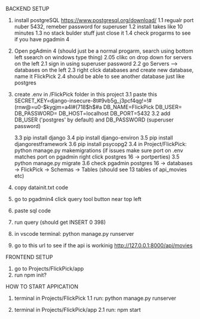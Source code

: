 BACKEND SETUP

1. install postgreSQL https://www.postgresql.org/download/
    1.1 regualr port nuber 5432, remeber password for superuser
    1.2 install takes like 10 minutes
    1.3 no stack bulder stuff just close it 
    1.4 check progarms to see if you have pgadmin 4

2.  Open pgAdmin 4 (should just be a normal progarm, search using bottom left ssearch on windows type thing)
    2.05 clikc on drop down for servers on the left
    2.1 sign in using superuser password
    2.2 go Servers --> databases on the left
    2.3 right click databases and create new database, name it FlickPick
    2.4 should be able to see another database just like postgres

3. create .env in /FlickPick folder in this project
    3.1 paste this
    SECRET_KEY=django-insecure-8t#9vb5g_j3pcf4qg!=!#(rnw@=u0-$kygjm=a4l#(718$h$#a
    DB_NAME=FlickPick
    DB_USER=
    DB_PASSWORD=
    DB_HOST=localhost
    DB_PORT=5432
    3.2 add DB_USER ('postgres' by default) and DB_PASSWORD (superuser password)

    3.3 pip install django
    3.4 pip install django-environ
    3.5 pip install djangorestframework
    3.6 pip install psycopg2
    3.4 in Project/FlickPick: python manage.py makemigrations (if issues make sure port on .env matches port on pgadmin right click postgres 16 -> portperties)
    3.5 python manage.py migrate
    3.6 check pgadmin postgres 16 -> databases -> FlickPick -> Schemas -> Tables (should see 13 tables of api_movies etc)

4.  copy datainit.txt code
5. go to pgadmin4 click query tool button near top left
6. paste sql code
7. run query (should get INSERT 0 398)
8. in vscode terminal: python manage.py runserver
9. go to this url to see if the api is workinig http://127.0.0.1:8000/api/movies

FRONTEND SETUP
1. go to Projects/FlickPick/app
2. run npm init?

HOW TO START APPICATION
1. terminal in Projects/FlickPick
1.1 run: python manage.py runserver

2. terminal in Projects/FlickPick/app
2.1 run: npm start